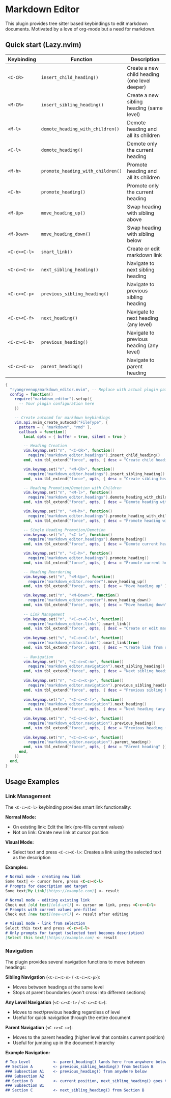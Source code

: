 # Markdown Editor

This plugin provides tree sitter based keybindings to edit markdown documents. Motivated by a love of org-mode but a need for markdown.

## Quick start (Lazy.nvim)



| Keybinding | Function | Description |
|------------|----------|-------------|
| `<C-CR>` | `insert_child_heading()` | Create a new child heading (one level deeper) |
| `<M-CR>` | `insert_sibling_heading()` | Create a new sibling heading (same level) |
| `<M-l>` | `demote_heading_with_children()` | Demote heading and all its children |
| `<C-l>` | `demote_heading()` | Demote only the current heading |
| `<M-h>` | `promote_heading_with_children()` | Promote heading and all its children |
| `<C-h>` | `promote_heading()` | Promote only the current heading |
| `<M-Up>` | `move_heading_up()` | Swap heading with sibling above |
| `<M-Down>` | `move_heading_down()` | Swap heading with sibling below |
| `<C-c><C-l>` | `smart_link()` | Create or edit markdown link |
| `<C-c><C-n>` | `next_sibling_heading()` | Navigate to next sibling heading |
| `<C-c><C-p>` | `previous_sibling_heading()` | Navigate to previous sibling heading |
| `<C-c><C-f>` | `next_heading()` | Navigate to next heading (any level) |
| `<C-c><C-b>` | `previous_heading()` | Navigate to previous heading (any level) |
| `<C-c><C-u>` | `parent_heading()` | Navigate to parent heading |



```lua
{
  "ryangreenup/markdown_editor.nvim", -- Replace with actual plugin path
  config = function()
    require("markdown_editor").setup({
      -- Your plugin configuration here
    })

    -- Create autocmd for markdown keybindings
    vim.api.nvim_create_autocmd("FileType", {
      pattern = { "markdown", "rmd" },
      callback = function()
        local opts = { buffer = true, silent = true }

        -- Heading Creation
        vim.keymap.set("n", "<C-CR>", function()
          require("markdown_editor.headings").insert_child_heading()
        end, vim.tbl_extend("force", opts, { desc = "Create child heading" }))

        vim.keymap.set("n", "<M-CR>", function()
          require("markdown_editor.headings").insert_sibling_heading()
        end, vim.tbl_extend("force", opts, { desc = "Create sibling heading" }))

        -- Heading Promotion/Demotion with Children
        vim.keymap.set("n", "<M-l>", function()
          require("markdown_editor.headings").demote_heading_with_children()
        end, vim.tbl_extend("force", opts, { desc = "Demote heading with children" }))

        vim.keymap.set("n", "<M-h>", function()
          require("markdown_editor.headings").promote_heading_with_children()
        end, vim.tbl_extend("force", opts, { desc = "Promote heading with children" }))

        -- Single Heading Promotion/Demotion
        vim.keymap.set("n", "<C-l>", function()
          require("markdown_editor.headings").demote_heading()
        end, vim.tbl_extend("force", opts, { desc = "Demote current heading only" }))

        vim.keymap.set("n", "<C-h>", function()
          require("markdown_editor.headings").promote_heading()
        end, vim.tbl_extend("force", opts, { desc = "Promote current heading only" }))

        -- Heading Reordering
        vim.keymap.set("n", "<M-Up>", function()
          require("markdown_editor.reorder").move_heading_up()
        end, vim.tbl_extend("force", opts, { desc = "Move heading up" }))

        vim.keymap.set("n", "<M-Down>", function()
          require("markdown_editor.reorder").move_heading_down()
        end, vim.tbl_extend("force", opts, { desc = "Move heading down" }))
        
        -- Link Management
        vim.keymap.set("n", "<C-c><C-l>", function()
          require("markdown_editor.links").smart_link()
        end, vim.tbl_extend("force", opts, { desc = "Create or edit markdown link" }))
        
        vim.keymap.set("v", "<C-c><C-l>", function()
          require("markdown_editor.links").smart_link(true)
        end, vim.tbl_extend("force", opts, { desc = "Create link from selection" }))
        
        -- Navigation
        vim.keymap.set("n", "<C-c><C-n>", function()
          require("markdown_editor.navigation").next_sibling_heading()
        end, vim.tbl_extend("force", opts, { desc = "Next sibling heading" }))
        
        vim.keymap.set("n", "<C-c><C-p>", function()
          require("markdown_editor.navigation").previous_sibling_heading()
        end, vim.tbl_extend("force", opts, { desc = "Previous sibling heading" }))
        
        vim.keymap.set("n", "<C-c><C-f>", function()
          require("markdown_editor.navigation").next_heading()
        end, vim.tbl_extend("force", opts, { desc = "Next heading (any level)" }))
        
        vim.keymap.set("n", "<C-c><C-b>", function()
          require("markdown_editor.navigation").previous_heading()
        end, vim.tbl_extend("force", opts, { desc = "Previous heading (any level)" }))
        
        vim.keymap.set("n", "<C-c><C-u>", function()
          require("markdown_editor.navigation").parent_heading()
        end, vim.tbl_extend("force", opts, { desc = "Parent heading" }))
      end,
    })
  end,
}
```

## Usage Examples

### Link Management

The `<C-c><C-l>` keybinding provides smart link functionality:

**Normal Mode:**
- On existing link: Edit the link (pre-fills current values)
- Not on link: Create new link at cursor position

**Visual Mode:**
- Select text and press `<C-c><C-l>`: Creates a link using the selected text as the description

**Examples:**

```markdown
# Normal mode - creating new link
Some text| <- cursor here, press <C-c><C-l>
# Prompts for description and target
Some text[My Link](https://example.com)| <- result

# Normal mode - editing existing link
Check out [old text](old-url)| <- cursor on link, press <C-c><C-l>
# Prompts with current values pre-filled
Check out [new text](new-url)| <- result after editing

# Visual mode - link from selection
Select this text and press <C-c><C-l>
# Only prompts for target (selected text becomes description)
[Select this text](https://example.com) <- result
```

### Navigation

The plugin provides several navigation functions to move between headings:

**Sibling Navigation** (`<C-c><C-n>` / `<C-c><C-p>`):
- Moves between headings at the same level
- Stops at parent boundaries (won't cross into different sections)

**Any Level Navigation** (`<C-c><C-f>` / `<C-c><C-b>`):
- Moves to next/previous heading regardless of level
- Useful for quick navigation through the entire document

**Parent Navigation** (`<C-c><C-u>`):
- Moves to the parent heading (higher level that contains current position)
- Useful for jumping up in the document hierarchy

**Example Navigation:**

```markdown
# Top Level          <- parent_heading() lands here from anywhere below
## Section A         <- previous_sibling_heading() from Section B
### Subsection A1    <- previous_heading() from anywhere below
### Subsection A2    
## Section B         <- current position, next_sibling_heading() goes to Section C
### Subsection B1    
## Section C         <- next_sibling_heading() from Section B
```


